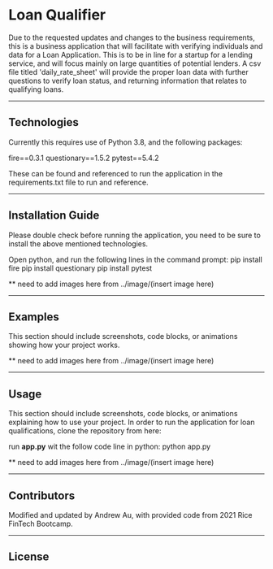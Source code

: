 # Loan Qualifier 

Due to the requested updates and changes to the business requirements, this is a business application that will facilitate with verifying individuals and data for a Loan Application. This is to be in line for a startup for a lending service, and will focus mainly  on large quantities of potential lenders. A csv file titled 'daily_rate_sheet' will provide the proper loan data with further questions to verify loan status, and returning information that relates to qualifying loans. 

---

## Technologies

Currently this requires use of Python 3.8, and the following packages:

fire==0.3.1
questionary==1.5.2
pytest==5.4.2

These can be found and referenced to run the application in the requirements.txt file to run and reference. 

---

## Installation Guide

Please double check before running the application, you need to be sure to install the above mentioned technologies. 

Open python, and run the following lines in the command prompt:
    pip install fire
    pip install questionary
    pip install pytest

** need to add images here from ../image/(insert image here)

---

## Examples

This section should include screenshots, code blocks, or animations showing how your project works.

** need to add images here from ../image/(insert image here)

---

## Usage

This section should include screenshots, code blocks, or animations explaining how to use your project.
In order to run the application for loan qualifications, clone the repository from here:

run **app.py** wit the follow code line in python:
python app.py

** need to add images here from ../image/(insert image here)

---

## Contributors

Modified and updated by Andrew Au, with provided code from 2021 Rice FinTech Bootcamp. 

---

## License


